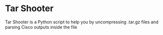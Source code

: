 # Tar Shooter
Tar Shooter is a Python script to help you by uncompressing .tar.gz files and parsing Cisco outputs inside the file
